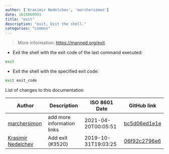 ```yaml
---
author: ['Krasimir Nedelchev', 'marchersimon']
date: 1618869951
title: "exit"
description: "exit, Exit the shell."
categories: "common"
---
```

> More information: <https://manned.org/exit>.

- Exit the shell with the exit code of the last command executed:

```bash
exit
```

- Exit the shell with the specified exit code:

```bash
exit exit_code
```
List of changes to this documentation


Author | Description | ISO 8601 Date | GitHub link
------|-----|-----|-----
[marchersimon](mailto:marchersimon@zohomail.eu) | add more information links | 2021-04-20T00:05:51 | [bc5d06ed1e1e](https://github.com/tldr-pages/tldr/commit/bc5d06ed1e1e112cfb368a38ae5918ef124cdc22)
[Krasimir Nedelchev](mailto:19822240+kaykayehnn@users.noreply.github.com) | Add exit (#3520) | 2019-10-31T19:03:25 | [06f92c2796e6](https://github.com/tldr-pages/tldr/commit/06f92c2796e6ac02ef096223b27376b65b8f3c70)

